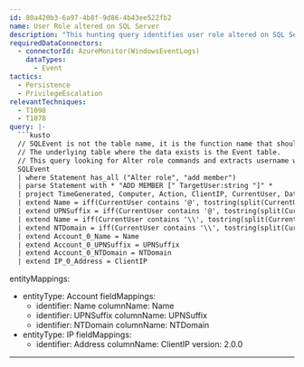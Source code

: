 ```yaml
---
id: 80a420b3-6a97-4b8f-9d86-4b43ee522fb2
name: User Role altered on SQL Server
description: "This hunting query identifies user role altered on SQL Server\nThis query is based on the SQLEvent KQL Parser function (link below) \nSQLEvent KQL Parser provided at https://github.com/Azure/Azure-Sentinel/tree/master/Parsers/SQLSever\nDetailed blog post on Monitoring SQL Server with Microsoft Sentinel https://techcommunity.microsoft.com/t5/azure-sentinel/monitoring-sql-server-with-azure-sentinel/ba-p/1502960\n"
requiredDataConnectors:
  - connectorId: AzureMonitor(WindowsEventLogs)
    dataTypes:
      - Event
tactics:
  - Persistence
  - PrivilegeEscalation
relevantTechniques:
  - T1098
  - T1078
query: |-
  ```kusto
  // SQLEvent is not the table name, it is the function name that should already be imported into your workspace.
  // The underlying table where the data exists is the Event table.
  // This query looking for Alter role commands and extracts username which was altered and target objectName
  SQLEvent
  | where Statement has_all ("Alter role", "add member")
  | parse Statement with * "ADD MEMBER [" TargetUser:string "]" *
  | project TimeGenerated, Computer, Action, ClientIP, CurrentUser, DatabaseName, TargetUser, ObjectName, Statement
  | extend Name = iff(CurrentUser contains '@', tostring(split(CurrentUser, '@', 0)[0]), CurrentUser)
  | extend UPNSuffix = iff(CurrentUser contains '@', tostring(split(CurrentUser, '@', 1)[0]), '')
  | extend Name = iff(CurrentUser contains '\\', tostring(split(CurrentUser, '\\', 1)[0]), Name)
  | extend NTDomain = iff(CurrentUser contains '\\', tostring(split(CurrentUser, '\\', 0)[0]), '')
  | extend Account_0_Name = Name
  | extend Account_0_UPNSuffix = UPNSuffix
  | extend Account_0_NTDomain = NTDomain
  | extend IP_0_Address = ClientIP
  ```
entityMappings:
  - entityType: Account
    fieldMappings:
      - identifier: Name
        columnName: Name
      - identifier: UPNSuffix
        columnName: UPNSuffix
      - identifier: NTDomain
        columnName: NTDomain
  - entityType: IP
    fieldMappings:
      - identifier: Address
        columnName: ClientIP
version: 2.0.0
---
```


